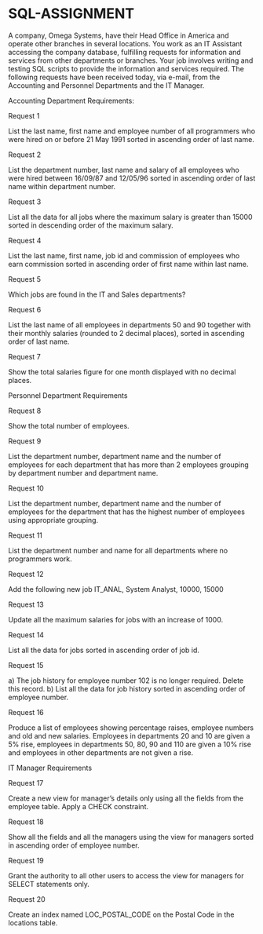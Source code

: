 # SQL-ASSIGNMENT
A company, Omega Systems, have their Head Office in America and operate other branches in several locations. You work as an IT Assistant accessing the company database, fulfilling requests for information and services from other departments or branches. Your job involves writing and testing SQL scripts to provide the information and services required.
The following requests have been received today, via e-mail, from the Accounting and Personnel
Departments and the IT Manager.

Accounting Department Requirements:

Request 1

List the last name, first name and employee number of all programmers who
were hired on or before 21 May 1991 sorted in ascending order of last name.

Request 2

List the department number, last name and salary of all employees who were
hired between 16/09/87 and 12/05/96 sorted in ascending order of last name within department number.

Request 3

List all the data for all jobs where the maximum salary is greater than 15000
sorted in descending order of the maximum salary.

Request 4

List the last name, first name, job id and commission of employees who earn
commission sorted in ascending order of first name within last name.

Request 5

Which jobs are found in the IT and Sales departments?

Request 6

List the last name of all employees in departments 50 and 90 together with their
monthly salaries (rounded to 2 decimal places), sorted in ascending order of last name.

Request 7

Show the total salaries figure for one month displayed with no decimal places.

Personnel Department Requirements

Request 8

Show the total number of employees.

Request 9

List the department number, department name and the number of
employees for each department that has more than 2 employees grouping by department number and department name.

Request 10

List the department number, department name and the number of
employees for the department that has the highest number of employees using appropriate grouping.

Request 11

List the department number and name for all departments where no
programmers work.

Request 12

Add the following new job
IT_ANAL, System Analyst, 10000, 15000

Request 13

Update all the maximum salaries for jobs with an increase of 1000.

Request 14

List all the data for jobs sorted in ascending order of job id.

Request 15

a) The job history for employee number 102 is no longer required.
Delete this record.
b) List all the data for job history sorted in ascending order of
employee number.

Request 16

Produce a list of employees showing percentage raises, employee numbers
and old and new salaries. Employees in departments 20 and 10 are given a
5% rise, employees in departments 50, 80, 90 and 110 are given a 10% rise and employees in other departments are not given a rise.

IT Manager Requirements

Request 17

Create a new view for manager’s details only using all the fields from the
employee table. Apply a CHECK constraint.

Request 18

Show all the fields and all the managers using the view for managers sorted
in ascending order of employee number.

Request 19

Grant the authority to all other users to access the view for managers for
SELECT statements only.

Request 20

Create an index named LOC_POSTAL_CODE on the Postal Code in the
locations table.

